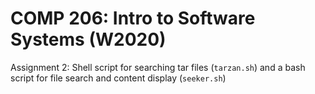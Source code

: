# COMP 206: Intro to Software Systems (W2020)

Assignment 2: Shell script for searching tar files (`tarzan.sh`) and a bash script for file search and content display (`seeker.sh`)
